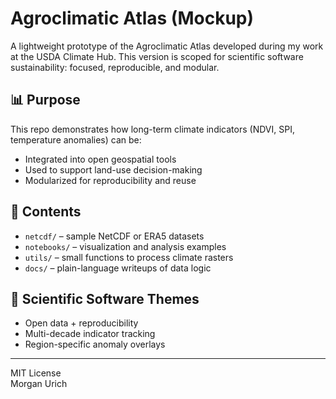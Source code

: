 # Agroclimatic Atlas (Mockup)

A lightweight prototype of the Agroclimatic Atlas developed during my work at the USDA Climate Hub. This version is scoped for scientific software sustainability: focused, reproducible, and modular.

## 📊 Purpose
This repo demonstrates how long-term climate indicators (NDVI, SPI, temperature anomalies) can be:
- Integrated into open geospatial tools
- Used to support land-use decision-making
- Modularized for reproducibility and reuse

## 📁 Contents
- `netcdf/` – sample NetCDF or ERA5 datasets
- `notebooks/` – visualization and analysis examples
- `utils/` – small functions to process climate rasters
- `docs/` – plain-language writeups of data logic

## 🔄 Scientific Software Themes
- Open data + reproducibility
- Multi-decade indicator tracking
- Region-specific anomaly overlays

---

MIT License  
Morgan Urich
